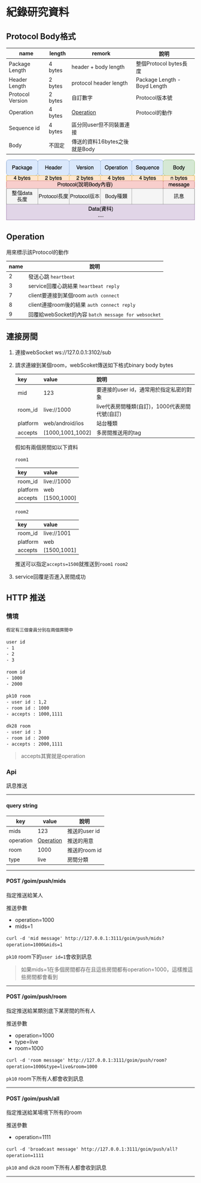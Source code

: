 
# 紀錄研究資料

## Protocol Body格式

name | length | remork |說明
-----|--------|--------|-----
Package Length|4 bytes|header + body length| 整個Protocol bytes長度
Header Length|2 bytes|protocol header length| Package Length - Boyd Length
Protocol Version|2 bytes|自訂數字|Protocol版本號
Operation|4 bytes| [Operation](#Operation)|Protocol的動作
Sequence id |4 bytes| 區分同user但不同裝置連接
Body |不固定|傳送的資料16bytes之後就是Body

![](./doc/protocol.png)

## Operation
用來標示該Protocol的動作

name | 說明 |
-----|-----|
2    | 發送心跳 `heartbeat`
3    | service回覆心跳結果 `heartbeat reply`
7    | client要連接到某個room `auth connect`
8    | client連接room後的結果 `auth connect reply`
9    | 回覆給webSocket的內容 `batch message for websocket`

## 連接房間

1. 連接webSocket ws://127.0.0.1:3102/sub
2. 請求連線到某個room，webScoket傳送如下格式binary body bytes

    |key|value|說明|
    |---|-----|----|
    |mid|123|要連接的user id，通常用於指定私密的對象
    |room_id|live://1000|live代表房間種類(自訂)，1000代表房間代號(自訂)
    |platform|web/android/ios|站台種類
    |accepts|[1000,1001,1002]|多房間推送用的tag

    假如有兩個房間如以下資料

    `room1`

    |key|value|
    |---|-----|
    |room_id|live://1000
    |platform|web
    |accepts|[1500,1000]

    `room2`

    |key|value|
    |---|-----|
    |room_id|live://1001
    |platform|web
    |accepts|[1500,1001]

    推送可以指定`accepts=1500`就推送到`room1` `room2`

3. service回覆是否進入房間成功

## HTTP 推送
### 情境
    假定有三個會員分別在兩個房間中

    user id
    - 1
    - 2
    - 3

    room id
    - 1000
    - 2000

    pk10 room
    - user id : 1,2
    - room id : 1000
    - accepts : 1000,1111

    dk28 room
    - user id : 3
    - room id : 2000
    - accepts : 2000,1111

> accepts其實就是operation

### Api

訊息推送

---

#### query string

key|value|說明|
---|-----|----|
mids|123 | 推送的user id
operation|[Operation](#Operation)|推送的用意
room|1000|推送的room id 
type|live|房間分類

---

#### POST /goim/push/mids

指定推送給某人

推送參數
- operation=1000
- mids=1

`curl -d 'mid message' http://127.0.0.1:3111/goim/push/mids?operation=1000&mids=1`

`pk10` room下的`user id=1`會收到訊息

> 如果mids=1在多個房間都存在且這些房間都有operation=1000，這樣推這些房間都會看到

---

#### POST /goim/push/room

指定推送給某類別底下某房間的所有人

推送參數
- operation=1000
- type=live
- room=1000

`curl -d 'room message' http://127.0.0.1:3111/goim/push/room?operation=1000&type=live&room=1000`

`pk10` room下所有人都會收到訊息

---

#### POST /goim/push/all

指定推送給某場境下所有的room

推送參數
- operation=1111

`curl -d 'broadcast message' http://127.0.0.1:3111/goim/push/all?operation=1111`

`pk10` and `dk28` room下所有人都會收到訊息

---